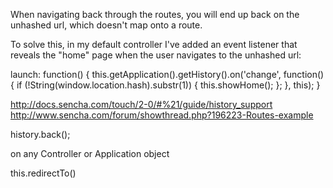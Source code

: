 When navigating back through the routes, you will end up back on the unhashed url, which doesn't map onto a route.

To solve this, in my default controller I've added an event listener that reveals the "home" page when the user navigates to the unhashed url:

launch: function() {
   this.getApplication().getHistory().on('change', function() {
      if (!String(window.location.hash).substr(1)) {
         this.showHome();
      };
   }, this);
}


http://docs.sencha.com/touch/2-0/#%21/guide/history_support
http://www.sencha.com/forum/showthread.php?196223-Routes-example

history.back();

on any Controller or Application object

this.redirectTo()